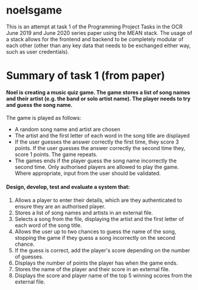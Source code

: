 # noelsgame
This is an attempt at task 1 of the Programming Project Tasks in the OCR June 2019 and June 2020 series paper using the MEAN stack. The usage of a stack allows for the frontend and backend to be completely modular of each other (other than any key data that needs to be exchanged either way, such as user credentials).

# Summary of task 1 (from paper)
#### Noel is creating a music quiz game. The game stores a list of song names and their artist (e.g. the band or solo artist name). The player needs to try and guess the song name.
The game is played as follows:
- A random song name and artist are chosen
- The artist and the first letter of each word in the song title are displayed
- If the user guesses the answer correctly the first time, they score 3 points. If the user guesses the answer correctly the second time they, score 1 points. The game repeats.
- The games ends if the player guess the song name incorrectly the second time.
Only authorised players are allowed to play the game.
Where appropriate, input from the user should be validated.

#### Design, develop, test and evaluate a system that:
1. Allows a player to enter their details, which are they authenticated to ensure they are an authorised player.
2. Stores a list of song names and artists in an external file.
3. Selects a song from the file, displaying the artist and the first letter of each word of the song title.
4. Allows the user up to two chances to guess the name of the song, stopping the game if they guess a song incorrectly on the second chance.
5. If the guess is correct, add the player's score depending on the number of guesses.
6. Displays the number of points the player has when the game ends.
7. Stores the name of the player and their score in an external file.
8. Displays the score and player name of the top 5 winning scores from the external file.
